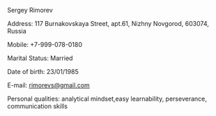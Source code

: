 Sergey Rimorev

Address: 117 Burnakovskaya Street, apt.61, Nizhny Novgorod, 603074, Russia

Mobile: +7-999-078-0180

Marital Status: Married

Date of birth: 23/01/1985

E-mail: rimorevs@gmail.com

Personal qualities: analytical mindset,easy learnability, perseverance, communication skills
